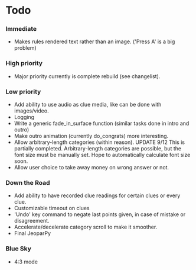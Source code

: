 # Todo #

### Immediate ###
* Makes rules rendered text rather than an image. ('Press A' is a big problem)

### High priority ###
* Major priority currently is complete rebuild (see changelist).

### Low priority ###
* Add ability to use audio as clue media, like can be done with images/video.
* Logging
* Write a generic fade_in_surface function (similar tasks done in intro and outro)
* Make outro animation (currently do_congrats) more interesting.
* Allow arbitrary-length categories (within reason).
	UPDATE 9/12
	This is partially completed. Arbitrary-length categories are
	possible, but the font size must be manually set. Hope to
	automatically calculate font size soon.
* Allow user choice to take away money on wrong answer or not.

### Down the Road ###
* Add ability to have recorded clue readings for certain clues or every clue.
* Customizable timeout on clues
* 'Undo' key command to negate last points given, in case of mistake or disagreement.
* Accelerate/decelerate category scroll to make it smoother.
* Final JeoparPy

### Blue Sky ###
* 4:3 mode
